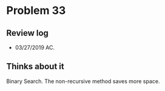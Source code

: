 # Problem 33
## Review log
+ 03/27/2019 AC.

## Thinks about it
Binary Search. The non-recursive method saves more space.
